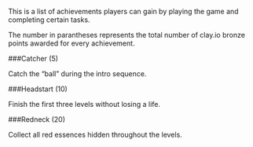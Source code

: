 This is a list of achievements players can gain by playing the game and completing certain tasks. 

The number in parantheses represents the total number of clay.io bronze points awarded for every achievement. 

###Catcher (5)

Catch the “ball” during the intro sequence.


###Headstart (10)

Finish the first three levels without losing a life.


###Redneck (20)

Collect all red essences hidden throughout the levels.
